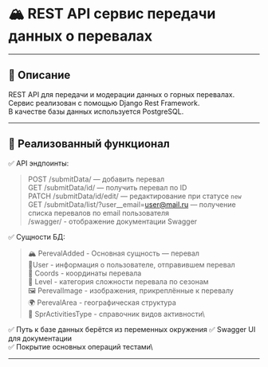 # 🏔️ REST API сервис передачи данных о перевалах

---

## 📌 Описание

REST API для передачи и модерации данных о горных перевалах.\
Сервис реализован с помощью Django Rest Framework.\
В качестве базы данных используется PostgreSQL.

---

## 🧩 Реализованный функционал

✅ API эндпоинты:
>POST /submitData/ — добавить перевал\
>GET /submitData/id/ — получить перевал по ID\
>PATCH /submitData/id/edit/ — редактирование при статусе `new`\
>GET /submitData/list/?user__email=user@mail.ru — получение списка перевалов по email пользователя\
>/swagger/ - отображение документации Swagger

✅ Сущности БД: 
>🏔️ PerevalAdded - Основная сущность — перевал\
>🧑‍ User - информация о пользователе, отправившем перевал\
>📍 Coords - координаты перевала\
>🧗 Level - категория сложности перевала по сезонам\
>🖼️ PerevalImage - изображения, прикреплённые к перевалу\
>🌍 PerevalArea - географическая структура\
>🧭 SprActivitiesType - справочник видов активности\

✅ Путь к базе данных берётся из переменных окружения
✅ Swagger UI для документации\
✅ Покрытие основных операций тестами\

---



